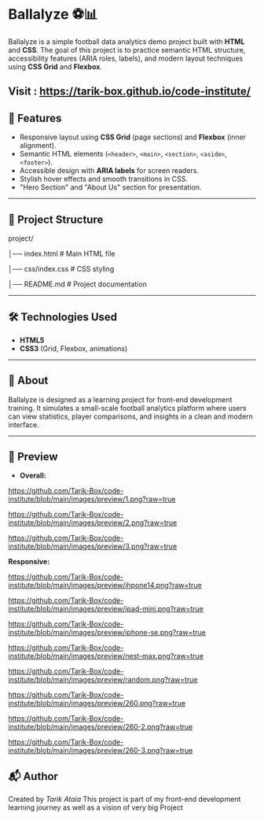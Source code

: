 ﻿# Ballalyze ⚽📊

Ballalyze is a simple football data analytics demo project built with **HTML** and **CSS**.
The goal of this project is to practice semantic HTML structure, accessibility features (ARIA roles, labels), and modern layout techniques using **CSS Grid** and **Flexbox**.

Visit : https://tarik-box.github.io/code-institute/
---------------------------------------------------

## 🚀 Features

- Responsive layout using **CSS Grid** (page sections) and **Flexbox** (inner alignment).
- Semantic HTML elements (`<header>`, `<main>`, `<section>`, `<aside>`, `<footer>`).
- Accessible design with **ARIA labels** for screen readers.
- Stylish hover effects and smooth transitions in CSS.
- "Hero Section" and "About Us" section for presentation.

---

## 📂 Project Structure

project/

│── index.html       # Main HTML file

│── css/index.css       # CSS styling

│── README.md        # Project documentation

---

## 🛠️ Technologies Used

- **HTML5**
- **CSS3** (Grid, Flexbox, animations)

---

## 📖 About

Ballalyze is designed as a learning project for front-end development training.
It simulates a small-scale football analytics platform where users can view statistics, player comparisons, and insights in a clean and modern interface.

---

## 📸 Preview

- **Overall:**

https://github.com/Tarik-Box/code-institute/blob/main/images/preview/1.png?raw=true

https://github.com/Tarik-Box/code-institute/blob/main/images/preview/2.png?raw=true

https://github.com/Tarik-Box/code-institute/blob/main/images/preview/3.png?raw=true

**Responsive:**

https://github.com/Tarik-Box/code-institute/blob/main/images/preview/ihpone14.png?raw=true

https://github.com/Tarik-Box/code-institute/blob/main/images/preview/ipad-mini.png?raw=true

https://github.com/Tarik-Box/code-institute/blob/main/images/preview/iphone-se.png?raw=true

https://github.com/Tarik-Box/code-institute/blob/main/images/preview/nest-max.png?raw=true

https://github.com/Tarik-Box/code-institute/blob/main/images/preview/random.png?raw=true

https://github.com/Tarik-Box/code-institute/blob/main/images/preview/260.png?raw=true

https://github.com/Tarik-Box/code-institute/blob/main/images/preview/260-2.png?raw=true

https://github.com/Tarik-Box/code-institute/blob/main/images/preview/260-3.png?raw=true

## 📬 Author

Created by *Tarik Ataia*
This project is part of my front-end development learning journey as well as a vision of very big Project
